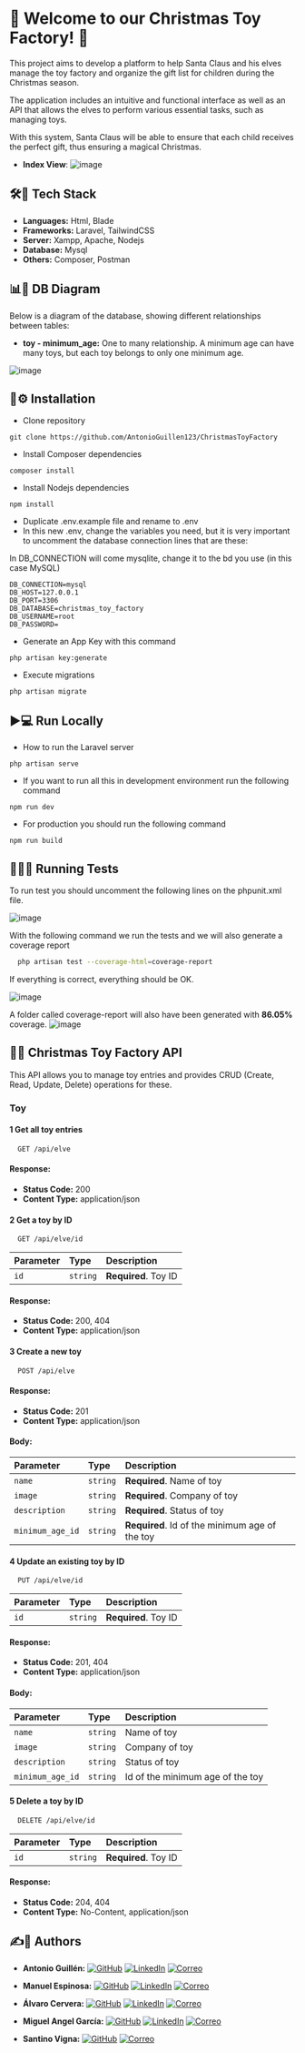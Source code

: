 # 🎅 Welcome to our Christmas Toy Factory! 🎄

This project aims to develop a platform to help Santa Claus and his elves manage the toy factory and organize the gift list for children during the Christmas season.

The application includes an intuitive and functional interface as well as an API that allows the elves to perform various essential tasks, such as managing toys.

With this system, Santa Claus will be able to ensure that each child receives the perfect gift, thus ensuring a magical Christmas.
- **Index View**:
![image](https://github.com/user-attachments/assets/c0c18c44-e3ac-4671-b1d1-ce5ae38b054e)


## 🛠️🚀 Tech Stack
- **Languages:** Html, Blade
- **Frameworks:** Laravel, TailwindCSS
- **Server:** Xampp, Apache, Nodejs
- **Database:** Mysql
- **Others:** Composer, Postman

## 📊📁 DB Diagram
Below is a diagram of the database, showing different relationships between tables:

- **toy - minimum_age:** One to many relationship. A minimum age can have many toys, but each toy belongs to only one minimum age.

![image](https://res.cloudinary.com/dierpqujk/image/upload/v1734101541/imagen_2024-12-13_155219091_p0kr3s.png)


## 🔧⚙️ Installation
- Clone repository
```
git clone https://github.com/AntonioGuillen123/ChristmasToyFactory
```

- Install Composer dependencies

```
composer install
```
- Install Nodejs dependencies

```
npm install
```
- Duplicate .env.example file and rename to .env
- In this new .env, change the variables you need, but it is very important to uncomment the database connection lines that are these:
 
In DB_CONNECTION will come mysqlite, change it to the bd you use (in this case MySQL)

```
DB_CONNECTION=mysql
DB_HOST=127.0.0.1
DB_PORT=3306
DB_DATABASE=christmas_toy_factory
DB_USERNAME=root
DB_PASSWORD=
```
 - Generate an App Key with this command 
```
php artisan key:generate 
```

- Execute migrations  
```
php artisan migrate
```

## ▶️💻 Run Locally
- How to run the Laravel server  
```
php artisan serve
```

- If you want to run all this in development environment run the following command  
```
npm run dev
```

- For production you should run the following command 
```
npm run build
```

## 🏃‍♂️🧪 Running Tests

To run test you should uncomment the following lines on the phpunit.xml file.

![image](https://res.cloudinary.com/dierpqujk/image/upload/v1733829455/imagen_2024-12-10_121742908_b3mfqm.png)


With the following command we run the tests and we will also generate a coverage report

```bash
  php artisan test --coverage-html=coverage-report
```

If everything is correct, everything should be OK.

![image](https://github.com/user-attachments/assets/11cf1200-71ff-4dab-a449-fbdc15188eb2)


A folder called coverage-report will also have been generated with **86.05%** coverage.
![image](https://github.com/user-attachments/assets/7d066461-0c33-4e5d-bbc1-1c26a120de2e)

## 📡🌐 Christmas Toy Factory API

This API allows you to manage toy entries and provides CRUD (Create, Read, Update, Delete) operations for these.

### Toy

#### 1 Get all toy entries

```http
  GET /api/elve
```

#### Response:
- **Status Code:** 200
- **Content Type:** application/json

#### 2 Get a toy by ID

```http
  GET /api/elve/id
```

| Parameter | Type     | Description                |
| :-------- | :------- | :------------------------- |
| `id`      | `string` | **Required**. Toy ID     |

#### Response:
- **Status Code:** 200, 404
- **Content Type:** application/json

#### 3 Create a new toy

```http
  POST /api/elve
```

#### Response:
- **Status Code:** 201
- **Content Type:** application/json

#### Body: 

| Parameter | Type     | Description                    |
| :-------- | :------- | :-------------------------     |
| `name`    | `string` | **Required**. Name of toy    |
| `image` | `string` | **Required**. Company of toy |
| `description` | `string` | **Required**. Status of toy  |
| `minimum_age_id` | `string` | **Required**. Id of the minimum age of the toy  |

#### 4 Update an existing toy by ID

```http
  PUT /api/elve/id
```

| Parameter | Type     | Description                |
| :-------- | :------- | :------------------------- |
| `id`      | `string` | **Required**. Toy ID     |

#### Response:
- **Status Code:** 201, 404
- **Content Type:** application/json

#### Body: 

| Parameter | Type     | Description                |
| :-------- | :------- | :------------------------- |
| `name`    | `string` | Name of toy    |
| `image` | `string` | Company of toy |
| `description` | `string` | Status of toy  |
| `minimum_age_id` | `string` | Id of the minimum age of the toy  |

#### 5 Delete a toy by ID

```http
  DELETE /api/elve/id
```

| Parameter | Type     | Description                |
| :-------- | :------- | :------------------------- |
| `id`      | `string` | **Required**. Toy ID     |

#### Response:
- **Status Code:** 204, 404
- **Content Type:** No-Content, application/json


## ✍️🙍 Authors
- **Antonio Guillén:**  [![GitHub](https://img.shields.io/badge/GitHub-Perfil-black?style=flat-square&logo=github)](https://github.com/AntonioGuillen123)
[![LinkedIn](https://img.shields.io/badge/LinkedIn-Perfil-blue?style=flat-square&logo=linkedin)](https://www.linkedin.com/in/antonio-guill%C3%A9n-905b941ab)
[![Correo](https://img.shields.io/badge/Email-Contacto-red?style=flat-square&logo=gmail)](mailto:antonioguillengarcia123@gmail.com)

- **Manuel Espinosa:**  [![GitHub](https://img.shields.io/badge/GitHub-Perfil-black?style=flat-square&logo=github)](https://github.com/Manusitox360)
[![LinkedIn](https://img.shields.io/badge/LinkedIn-Perfil-blue?style=flat-square&logo=linkedin)](https://www.linkedin.com/in/manuel-espinosa-guillén-950781294/)
[![Correo](https://img.shields.io/badge/Email-Contacto-red?style=flat-square&logo=gmail)](mailto:espinosaguillenmanuel@gmail.com)

- **Álvaro Cervera:**  [![GitHub](https://img.shields.io/badge/GitHub-Perfil-black?style=flat-square&logo=github)](https://github.com/Kalixto73a)
[![LinkedIn](https://img.shields.io/badge/LinkedIn-Perfil-blue?style=flat-square&logo=linkedin)](https://www.linkedin.com/in/álvaro-cervera-vigara-745576337/)
[![Correo](https://img.shields.io/badge/Email-Contacto-red?style=flat-square&logo=gmail)](mailto:Kalixto75@gmail.com)

- **Miguel Angel García:**  [![GitHub](https://img.shields.io/badge/GitHub-Perfil-black?style=flat-square&logo=github)](https://github.com/Mangel111111111)
[![LinkedIn](https://img.shields.io/badge/LinkedIn-Perfil-blue?style=flat-square&logo=linkedin)](www.linkedin.com/in/miguel-garcía-lópez-609136284)
[![Correo](https://img.shields.io/badge/Email-Contacto-red?style=flat-square&logo=gmail)](mailto:miguelg.lopez@outlook.com)

- **Santino Vigna:**  [![GitHub](https://img.shields.io/badge/GitHub-Perfil-black?style=flat-square&logo=github)](https://github.com/SantiVigna)
[![Correo](https://img.shields.io/badge/Email-Contacto-red?style=flat-square&logo=gmail)](mailto:ynotvigna@gmail.com)
